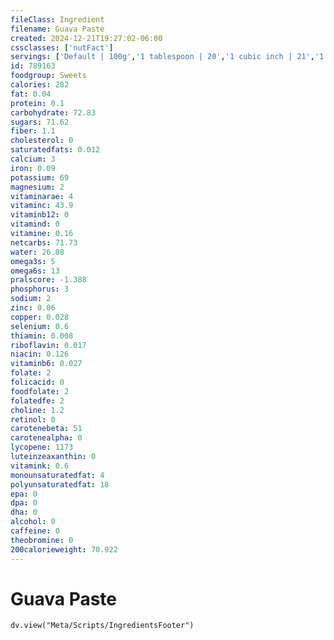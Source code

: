 ```yaml
---
fileClass: Ingredient
filename: Guava Paste
created: 2024-12-21T19:27:02-06:00
cssclasses: ['nutFact']
servings: ['Default | 100g','1 tablespoon | 20','1 cubic inch | 21','1 medium piece | 32','1 small piece | 16']
id: 789163
foodgroup: Sweets
calories: 282
fat: 0.04
protein: 0.1
carbohydrate: 72.83
sugars: 71.62
fiber: 1.1
cholesterol: 0
saturatedfats: 0.012
calcium: 3
iron: 0.09
potassium: 69
magnesium: 2
vitaminarae: 4
vitaminc: 43.9
vitaminb12: 0
vitamind: 0
vitamine: 0.16
netcarbs: 71.73
water: 26.88
omega3s: 5
omega6s: 13
pralscore: -1.388
phosphorus: 3
sodium: 2
zinc: 0.06
copper: 0.028
selenium: 0.6
thiamin: 0.008
riboflavin: 0.017
niacin: 0.126
vitaminb6: 0.027
folate: 2
folicacid: 0
foodfolate: 2
folatedfe: 2
choline: 1.2
retinol: 0
carotenebeta: 51
carotenealpha: 0
lycopene: 1173
luteinzeaxanthin: 0
vitamink: 0.6
monounsaturatedfat: 4
polyunsaturatedfat: 18
epa: 0
dpa: 0
dha: 0
alcohol: 0
caffeine: 0
theobromine: 0
200calorieweight: 70.922
---
```


# Guava Paste

```dataviewjs
dv.view("Meta/Scripts/IngredientsFooter")
```